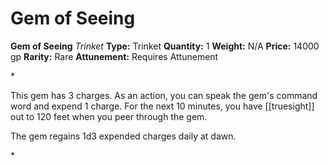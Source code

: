 # Gem of Seeing

**Gem of Seeing**
_Trinket_
**Type:** Trinket
**Quantity:** 1
**Weight:** N/A
**Price:** 14000 gp
**Rarity:** Rare
**Attunement:** Requires Attunement

*<p>This gem has 3 charges. As an action, you can speak the gem's command word and expend 1 charge. For the next 10 minutes, you have [[truesight]] out to 120 feet when you peer through the gem.

The gem regains 1d3 expended charges daily at dawn.</p>*